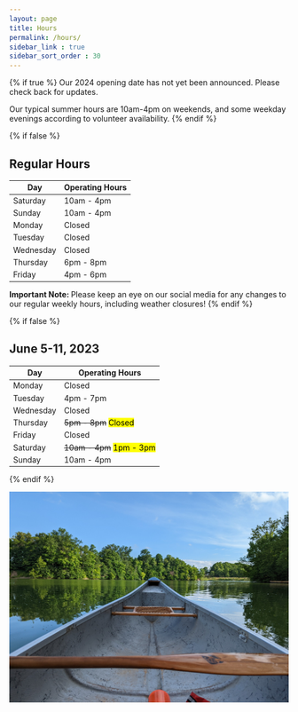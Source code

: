 ```yaml
---
layout: page
title: Hours
permalink: /hours/
sidebar_link : true
sidebar_sort_order : 30
---
```


{% if true %}
Our 2024 opening date has not yet been announced. Please check back for updates.

Our typical summer hours are 10am-4pm on weekends, and some weekday evenings according to volunteer availability.
{% endif %}

{% if false %}
<!-- Regular Hours -->
## Regular Hours

| Day       | Operating Hours |
|-----------|-----------------|
| Saturday  | 10am - 4pm      |
| Sunday    | 10am - 4pm      |
| Monday    | Closed          |
| Tuesday   | Closed          |
| Wednesday | Closed          |
| Thursday  | 6pm - 8pm       |
| Friday    | 4pm - 6pm       |

<strong> Important Note: </strong> Please keep an eye on our social media for any changes to our regular weekly hours, including weather closures! 
{% endif %}

{% if false %}
<!-- Modified Hours -->
## June 5-11, 2023

| Day       | Operating Hours                       |
|-----------|---------------------------------------|
| Monday    | Closed                                |
| Tuesday   | 4pm - 7pm                             |
| Wednesday | Closed                                |
| Thursday  | ~~5pm - 8pm~~ <mark>Closed</mark>     |
| Friday    | Closed                                |
| Saturday  | ~~10am - 4pm~~ <mark>1pm - 3pm</mark> |
| Sunday    | 10am - 4pm                            |
{% endif %}

![View from the bow of a canoe looking out over the water at Sharon Creek Conservation Area](/images/bow.jpg)


